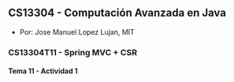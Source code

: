 ## CS13304 - Computación Avanzada en Java
- Por: Jose Manuel Lopez Lujan, MIT

### CS13304T11 - Spring MVC + CSR
 
#### Tema 11 - Actividad 1
 
